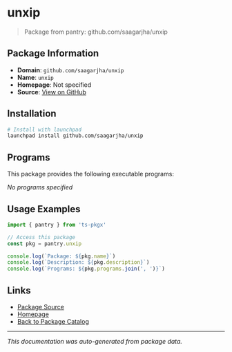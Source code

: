 # unxip

> Package from pantry: github.com/saagarjha/unxip

## Package Information

- **Domain**: `github.com/saagarjha/unxip`
- **Name**: `unxip`
- **Homepage**: Not specified
- **Source**: [View on GitHub](https://github.com/pkgxdev/pantry/tree/main/projects/github.com/saagarjha/unxip/package.yml)

## Installation

```bash
# Install with launchpad
launchpad install github.com/saagarjha/unxip
```

## Programs

This package provides the following executable programs:

*No programs specified*

## Usage Examples

```typescript
import { pantry } from 'ts-pkgx'

// Access this package
const pkg = pantry.unxip

console.log(`Package: ${pkg.name}`)
console.log(`Description: ${pkg.description}`)
console.log(`Programs: ${pkg.programs.join(', ')}`)
```

## Links

- [Package Source](https://github.com/pkgxdev/pantry/tree/main/projects/github.com/saagarjha/unxip/package.yml)
- [Homepage](#)
- [Back to Package Catalog](../../../package-catalog.md)

---

*This documentation was auto-generated from package data.*
